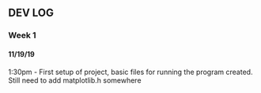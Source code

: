 ## DEV LOG
### Week 1
#### 11/19/19
1:30pm - First setup of project, basic files for running the program created. Still need to add matplotlib.h somewhere